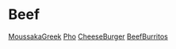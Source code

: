# Beef

[MoussakaGreek](/Recipes/MoussakaGreek.md)
[Pho](/Recipes/Pho.md)
[CheeseBurger](/Recipes/CheeseBurger.md)
[BeefBurritos](/Recipes/BeefBurritos.md)
